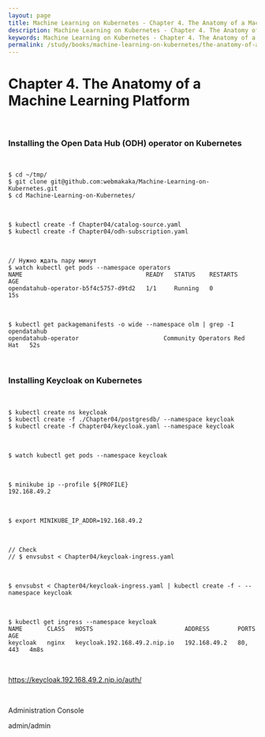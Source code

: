 ```yaml
---
layout: page
title: Machine Learning on Kubernetes - Chapter 4. The Anatomy of a Machine Learning Platform
description: Machine Learning on Kubernetes - Chapter 4. The Anatomy of a Machine Learning Platform
keywords: Machine Learning on Kubernetes - Chapter 4. The Anatomy of a Machine Learning Platform
permalink: /study/books/machine-learning-on-kubernetes/the-anatomy-of-a-machine-learning-platform/
---
```


# Chapter 4. The Anatomy of a Machine Learning Platform

<br/>

### Installing the Open Data Hub (ODH) operator on Kubernetes

<br/>

```
$ cd ~/tmp/
$ git clone git@github.com:webmakaka/Machine-Learning-on-Kubernetes.git
$ cd Machine-Learning-on-Kubernetes/
```

<br/>

```
$ kubectl create -f Chapter04/catalog-source.yaml
$ kubectl create -f Chapter04/odh-subscription.yaml
```

<br/>

```
// Нужно ждать пару минут
$ watch kubectl get pods --namespace operators
NAME                                   READY   STATUS    RESTARTS   AGE
opendatahub-operator-b5f4c5757-d9td2   1/1     Running   0          15s
```

<br/>

```
$ kubectl get packagemanifests -o wide --namespace olm | grep -I opendatahub
opendatahub-operator                        Community Operators Red Hat   52s
```

<br/>

### Installing Keycloak on Kubernetes

<br/>

```
$ kubectl create ns keycloak
$ kubectl create -f ./Chapter04/postgresdb/ --namespace keycloak
$ kubectl create -f Chapter04/keycloak.yaml --namespace keycloak
```

<br/>

```
$ watch kubectl get pods --namespace keycloak
```

<br/>

```
$ minikube ip --profile ${PROFILE}
192.168.49.2
```

<br/>

```
$ export MINIKUBE_IP_ADDR=192.168.49.2
```

<br/>

```
// Check
// $ envsubst < Chapter04/keycloak-ingress.yaml
```

<br/>

```
$ envsubst < Chapter04/keycloak-ingress.yaml | kubectl create -f - --namespace keycloak
```

<br/>

```
$ kubectl get ingress --namespace keycloak
NAME       CLASS   HOSTS                          ADDRESS        PORTS     AGE
keycloak   nginx   keycloak.192.168.49.2.nip.io   192.168.49.2   80, 443   4m8s
```

<br/>

https://keycloak.192.168.49.2.nip.io/auth/

<br/>

Administration Console

admin/admin
